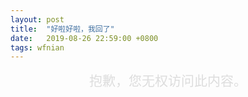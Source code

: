 ```yaml
---
layout: post
title:  "好啦好啦，我回了"
date:   2019-08-26 22:59:00 +0800
tags: wfnian
---
```


<div style="text-align: center;font-size: 1.5em;    color: #ddd;">抱歉，您无权访问此内容。</div>